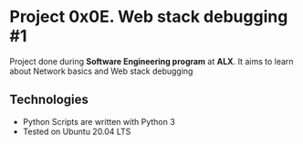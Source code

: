 # Project 0x0E. Web stack debugging #1
Project done during **Software Engineering program** at **ALX**.
It aims to learn about Network basics and Web stack debugging

## Technologies
* Python Scripts are written with Python 3
* Tested on Ubuntu 20.04 LTS
